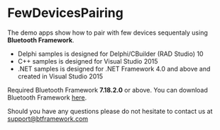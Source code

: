 # FewDevicesPairing

The demo apps show how to pair with few devices sequentaly using **Bluetooth Framework**.

* Delphi samples is designed for Delphi/CBuilder (RAD Studio) 10
* C++ samples is designed for Visual Studio 2015
* .NET samples is designed for .NET Framework 4.0 and above and created in Visual Studio 2015

Required Bluetooth Framework **7.18.2.0** or above. You can download Bluetooth Framework [here](https://www.btframework.com/bluetoothframework.htm).

Should you have any questions please do not hesitate to contact us at support@btframework.com
